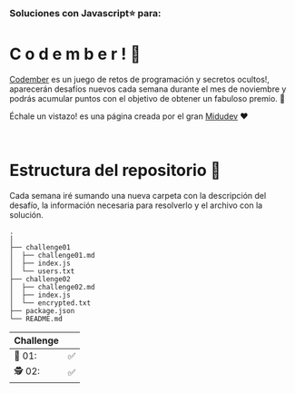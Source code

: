 ### Soluciones con Javascript⭐ para:
# C o d e m b e r ! 📆

[Codember](https://codember.dev/) es un juego de retos de programación y secretos ocultos!, aparecerán desafíos nuevos cada semana durante el mes de noviembre y podrás acumular puntos con el objetivo de obtener un fabuloso premio. 🎁

Échale un vistazo! es una página creada por el gran [Midudev](https://twitter.com/midudev) ❤️

&nbsp;
# Estructura del repositorio 📏
Cada semana iré sumando una nueva carpeta con la descripción del desafío, la información necesaria para resolverlo y el archivo con la solución.  

```
.
│
├── challenge01
│  ├── challenge01.md
│  ├── index.js
│  └── users.txt
├── challenge02
│  ├── challenge02.md
│  ├── index.js
│  └── encrypted.txt
├── package.json
└── README.md
```

|Challenge|  |
|---------|--|
| 🤖 01:|✅|
| 🕵️ 02:|✅|

